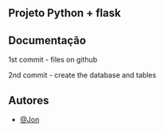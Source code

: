 ## Projeto Python + flask





## Documentação

1st commit - files on github

2nd commit - create the database and tables


## Autores

- [@Jon](https://www.github.com/jon1nline)